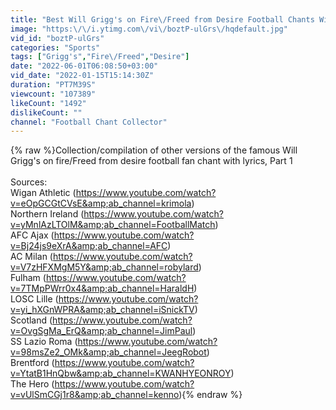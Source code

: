 ```yaml
---
title: "Best Will Grigg's on Fire\/Freed from Desire Football Chants With Lyrics -  Part 1"
image: "https:\/\/i.ytimg.com\/vi\/boztP-ulGrs\/hqdefault.jpg"
vid_id: "boztP-ulGrs"
categories: "Sports"
tags: ["Grigg's","Fire\/Freed","Desire"]
date: "2022-06-01T06:08:50+03:00"
vid_date: "2022-01-15T15:14:30Z"
duration: "PT7M39S"
viewcount: "107389"
likeCount: "1492"
dislikeCount: ""
channel: "Football Chant Collector"
---
```

{% raw %}Collection/compilation of other versions of the famous Will Grigg's on fire/Freed from desire football fan chant with lyrics, Part 1<br /><br />Sources:<br />Wigan Athletic (<a rel="nofollow" target="blank" href="https://www.youtube.com/watch?v=eOpGCGtCVsE&amp;ab_channel=krimola)">https://www.youtube.com/watch?v=eOpGCGtCVsE&amp;ab_channel=krimola)</a><br />Northern Ireland (<a rel="nofollow" target="blank" href="https://www.youtube.com/watch?v=yMnlAzLTOlM&amp;ab_channel=FootballMatch)">https://www.youtube.com/watch?v=yMnlAzLTOlM&amp;ab_channel=FootballMatch)</a><br />AFC Ajax (<a rel="nofollow" target="blank" href="https://www.youtube.com/watch?v=Bj24js9eXrA&amp;ab_channel=AFC)">https://www.youtube.com/watch?v=Bj24js9eXrA&amp;ab_channel=AFC)</a><br />AC Milan (<a rel="nofollow" target="blank" href="https://www.youtube.com/watch?v=V7zHFXMgM5Y&amp;ab_channel=robylard)">https://www.youtube.com/watch?v=V7zHFXMgM5Y&amp;ab_channel=robylard)</a><br />Fulham (<a rel="nofollow" target="blank" href="https://www.youtube.com/watch?v=7TMpPWrr0x4&amp;ab_channel=HaraldH)">https://www.youtube.com/watch?v=7TMpPWrr0x4&amp;ab_channel=HaraldH)</a><br />LOSC Lille (<a rel="nofollow" target="blank" href="https://www.youtube.com/watch?v=yi_hXGnWPRA&amp;ab_channel=iSnickTV)">https://www.youtube.com/watch?v=yi_hXGnWPRA&amp;ab_channel=iSnickTV)</a><br />Scotland (<a rel="nofollow" target="blank" href="https://www.youtube.com/watch?v=OvgSgMa_ErQ&amp;ab_channel=JimPaul)">https://www.youtube.com/watch?v=OvgSgMa_ErQ&amp;ab_channel=JimPaul)</a><br />SS Lazio Roma (<a rel="nofollow" target="blank" href="https://www.youtube.com/watch?v=98msZe2_OMk&amp;ab_channel=JeegRobot)">https://www.youtube.com/watch?v=98msZe2_OMk&amp;ab_channel=JeegRobot)</a><br />Brentford (<a rel="nofollow" target="blank" href="https://www.youtube.com/watch?v=YtatB1HnQbw&amp;ab_channel=KWANHYEONROY)">https://www.youtube.com/watch?v=YtatB1HnQbw&amp;ab_channel=KWANHYEONROY)</a><br />The Hero (<a rel="nofollow" target="blank" href="https://www.youtube.com/watch?v=vUlSmCGj1r8&amp;ab_channel=kenno)">https://www.youtube.com/watch?v=vUlSmCGj1r8&amp;ab_channel=kenno)</a>{% endraw %}
